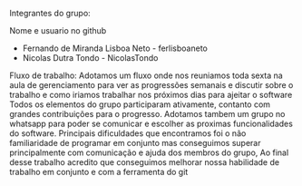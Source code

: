 Integrantes do grupo:

Nome e usuario no github
- Fernando de Miranda Lisboa Neto - ferlisboaneto
- Nicolas Dutra Tondo - NicolasTondo


Fluxo de trabalho:
Adotamos um fluxo onde nos reuniamos toda sexta na aula de gerenciamento para ver as progressões semanais e discutir sobre o trabalho e como iriamos trabalhar nos próximos dias para ajeitar o software
Todos os elementos do grupo participaram ativamente, contanto com grandes contribuições para o progresso.
Adotamos tambem um grupo no whatsapp para poder se comunicar e escolher as proximas funcionalidades do software. 
Principais dificuldades que encontramos foi o não familiaridade de programar em conjunto mas conseguimos superar principalmente com comunicação e ajuda dos membros do grupo,
Ao final desse trabalho acredito que conseguimos melhorar nossa habilidade de trabalho em conjunto e com a ferramenta do git
